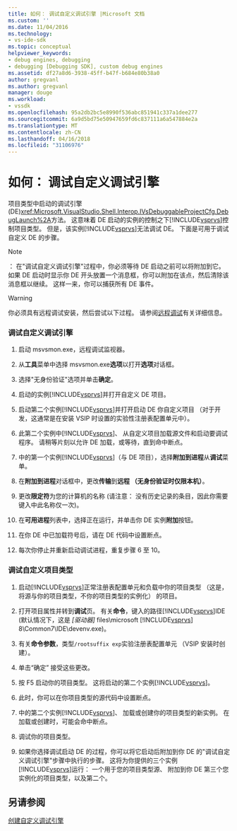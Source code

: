 ```yaml
---
title: 如何： 调试自定义调试引擎 |Microsoft 文档
ms.custom: ''
ms.date: 11/04/2016
ms.technology:
- vs-ide-sdk
ms.topic: conceptual
helpviewer_keywords:
- debug engines, debugging
- debugging [Debugging SDK], custom debug engines
ms.assetid: df27a8d6-3938-45ff-b47f-b684e80b38a0
author: gregvanl
ms.author: gregvanl
manager: douge
ms.workload:
- vssdk
ms.openlocfilehash: 95a2db2bc5e8990f536abc851941c337a1dee277
ms.sourcegitcommit: 6a9d5bd75e50947659fd6c837111a6a547884e2a
ms.translationtype: MT
ms.contentlocale: zh-CN
ms.lasthandoff: 04/16/2018
ms.locfileid: "31106976"
---
```

# <a name="how-to-debug-a-custom-debug-engine"></a>如何： 调试自定义调试引擎
项目类型中启动的调试引擎 (DE)<xref:Microsoft.VisualStudio.Shell.Interop.IVsDebuggableProjectCfg.DebugLaunch%2A>方法。 这意味着 DE 启动的实例的控制之下[!INCLUDE[vsprvs](../../code-quality/includes/vsprvs_md.md)]控制项目类型。 但是，该实例[!INCLUDE[vsprvs](../../code-quality/includes/vsprvs_md.md)]无法调试 DE。 下面是可用于调试自定义 DE 的步骤。  
  
> [!NOTE]
>  ： 在"调试自定义调试引擎"过程中，你必须等待 DE 启动之前可以将附加到它。 如果 DE 启动时显示你 DE 开头放置一个消息框，你可以附加在该点，然后清除该消息框以继续。 这样一来，你可以捕获所有 DE 事件。  
  
> [!WARNING]
>  你必须具有远程调试安装，然后尝试以下过程。 请参阅[远程调试](../../debugger/remote-debugging.md)有关详细信息。  
  
### <a name="debugging-a-custom-debug-engine"></a>调试自定义调试引擎  
  
1.  启动 msvsmon.exe，远程调试监视器。  
  
2.  从**工具**菜单中选择 msvsmon.exe**选项**以打开**选项**对话框。  
  
3.  选择"无身份验证"选项并单击**确定**。  
  
4.  启动的实例[!INCLUDE[vsprvs](../../code-quality/includes/vsprvs_md.md)]并打开自定义 DE 项目。  
  
5.  启动第二个实例[!INCLUDE[vsprvs](../../code-quality/includes/vsprvs_md.md)]并打开启动 DE 你自定义项目 （对于开发，这通常是在安装 VSIP 时设置的实验性注册表配置单元中）。  
  
6.  此第二个实例中[!INCLUDE[vsprvs](../../code-quality/includes/vsprvs_md.md)]、 从自定义项目加载源文件和启动要调试程序。 请稍等片刻以允许 DE 加载，或等待，直到命中断点。  
  
7.  中的第一个实例[!INCLUDE[vsprvs](../../code-quality/includes/vsprvs_md.md)]（与 DE 项目），选择**附加到进程**从**调试**菜单。  
  
8.  在**附加到进程**对话框中，更改**传输**到**远程 （无身份验证时仅限本机）**。  
  
9. 更改**限定符**为您的计算机的名称 (请注意： 没有历史记录的条目，因此你需要键入中此名称仅一次)。  
  
10. 在**可用进程**列表中，选择正在运行，并单击你 DE 实例**附加**按钮。  
  
11. 在你 DE 中已加载符号后，请在 DE 代码中设置断点。  
  
12. 每次你停止并重新启动调试进程，重复步骤 6 至 10。  
  
### <a name="debugging-a-custom-project-type"></a>调试自定义项目类型  
  
1.  启动[!INCLUDE[vsprvs](../../code-quality/includes/vsprvs_md.md)]正常注册表配置单元和负载中你的项目类型 （这是，将源与你的项目类型，不你的项目类型的实例化） 的项目。  
  
2.  打开项目属性并转到**调试**页。 有关**命令**，键入的路径[!INCLUDE[vsprvs](../../code-quality/includes/vsprvs_md.md)]IDE (默认情况下，这是 *[驱动器]* files\microsoft [!INCLUDE[vsprvs](../../code-quality/includes/vsprvs_md.md)] 8\Common7\IDE\devenv.exe)。  
  
3.  有关**命令参数**，类型`/rootsuffix exp`实验注册表配置单元 （VSIP 安装时创建）。  
  
4.  单击“确定”  接受这些更改。  
  
5.  按 F5 启动你的项目类型。 这将启动的第二个实例[!INCLUDE[vsprvs](../../code-quality/includes/vsprvs_md.md)]。  
  
6.  此时，你可以在你项目类型的源代码中设置断点。  
  
7.  中的第二个实例[!INCLUDE[vsprvs](../../code-quality/includes/vsprvs_md.md)]、 加载或创建你的项目类型的新实例。 在加载或创建时，可能会命中断点。  
  
8.  调试你的项目类型。  
  
9. 如果你选择调试启动 DE 的过程，你可以将它启动后附加到你 DE 的"调试自定义调试引擎"步骤中执行的步骤。 这将为你提供的三个实例[!INCLUDE[vsprvs](../../code-quality/includes/vsprvs_md.md)]运行： 一个用于您的项目类型源、 附加到你 DE 第三个您实例化的项目类型，以及第二个。  
  
## <a name="see-also"></a>另请参阅  
 [创建自定义调试引擎](../../extensibility/debugger/creating-a-custom-debug-engine.md)